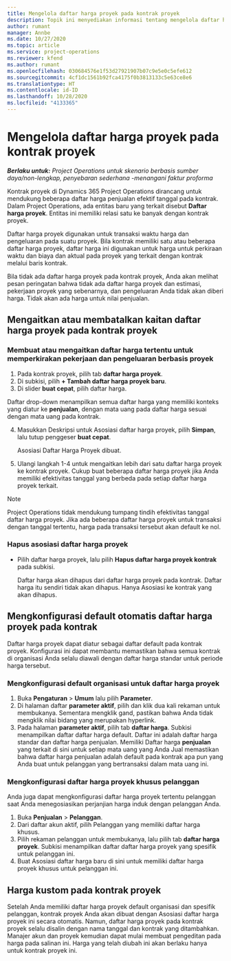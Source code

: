 ```yaml
---
title: Mengelola daftar harga proyek pada kontrak proyek
description: Topik ini menyediakan informasi tentang mengelola daftar harga proyek pada kontrak proyek.
author: rumant
manager: Annbe
ms.date: 10/27/2020
ms.topic: article
ms.service: project-operations
ms.reviewer: kfend
ms.author: rumant
ms.openlocfilehash: 030684576e1f53d27921907b07c9e5e0c5efe612
ms.sourcegitcommit: 4cf1dc1561b92fca4175f0b3813133c5e63ce8e6
ms.translationtype: HT
ms.contentlocale: id-ID
ms.lasthandoff: 10/28/2020
ms.locfileid: "4133365"
---
```

# <a name="manage-project-price-lists-on-project-contracts"></a>Mengelola daftar harga proyek pada kontrak proyek

_**Berlaku untuk:** Project Operations untuk skenario berbasis sumber daya/non-lengkap, penyebaran sederhana -menangani faktur proforma_

Kontrak proyek di Dynamics 365 Project Operations dirancang untuk mendukung beberapa daftar harga penjualan efektif tanggal pada kontrak. Dalam Project Operations, ada entitas baru yang terkait disebut **Daftar harga proyek**. Entitas ini memiliki relasi satu ke banyak dengan kontrak proyek.

Daftar harga proyek digunakan untuk transaksi waktu harga dan pengeluaran pada suatu proyek. Bila kontrak memiliki satu atau beberapa daftar harga proyek, daftar harga ini digunakan untuk harga untuk perkiraan waktu dan biaya dan aktual pada proyek yang terkait dengan kontrak melalui baris kontrak.

Bila tidak ada daftar harga proyek pada kontrak proyek, Anda akan melihat pesan peringatan bahwa tidak ada daftar harga proyek dan estimasi, pekerjaan proyek yang sebenarnya, dan pengeluaran Anda tidak akan diberi harga. Tidak akan ada harga untuk nilai penjualan.

## <a name="associate-or-unassociate-a-project-price-list-on-a-project-contract"></a>Mengaitkan atau membatalkan kaitan daftar harga proyek pada kontrak proyek

### <a name="create-or-associate-a-specific-price-list-for-estimating-project-based-work-and-expenses"></a>Membuat atau mengaitkan daftar harga tertentu untuk memperkirakan pekerjaan dan pengeluaran berbasis proyek

1. Pada kontrak proyek, pilih tab **daftar harga proyek**.
2. Di subkisi, pilih **+ Tambah daftar harga proyek baru**.
3. Di slider **buat cepat**, pilih daftar harga. 

  Daftar drop-down menampilkan semua daftar harga yang memiliki konteks yang diatur ke **penjualan**, dengan mata uang pada daftar harga sesuai dengan mata uang pada kontrak.
  
4. Masukkan Deskripsi untuk Asosiasi daftar harga proyek, pilih **Simpan**, lalu tutup penggeser **buat cepat**.

   Asosiasi Daftar Harga Proyek dibuat.
   
5. Ulangi langkah 1-4 untuk mengaitkan lebih dari satu daftar harga proyek ke kontrak proyek. Cukup buat beberapa daftar harga proyek jika Anda memiliki efektivitas tanggal yang berbeda pada setiap daftar harga proyek terkait.

> [!NOTE]
> Project Operations tidak mendukung tumpang tindih efektivitas tanggal daftar harga proyek. Jika ada beberapa daftar harga proyek untuk transaksi dengan tanggal tertentu, harga pada transaksi tersebut akan default ke nol.

### <a name="remove-a-project-price-list-association"></a>Hapus asosiasi daftar harga proyek

- Pilih daftar harga proyek, lalu pilih **Hapus daftar harga proyek kontrak** pada subkisi. 

  Daftar harga akan dihapus dari daftar harga proyek pada kontrak. Daftar harga itu sendiri tidak akan dihapus. Hanya Asosiasi ke kontrak yang akan dihapus.

## <a name="set-up-automatic-defaulting-of-project-price-lists-on-a-contract"></a>Mengkonfigurasi default otomatis daftar harga proyek pada kontrak

Daftar harga proyek dapat diatur sebagai daftar default pada kontrak proyek. Konfigurasi ini dapat membantu memastikan bahwa semua kontrak di organisasi Anda selalu diawali dengan daftar harga standar untuk periode harga tersebut.

### <a name="set-up-the-organizational-default-for-project-price-lists"></a>Mengkonfigurasi default organisasi untuk daftar harga proyek

1. Buka **Pengaturan** > **Umum** lalu pilih **Parameter**.
2. Di halaman daftar **parameter aktif**, pilih dan klik dua kali rekaman untuk membukanya. Sementara mengklik gand, pastikan bahwa Anda tidak mengklik nilai bidang yang merupakan hyperlink. 
3. Pada halaman **parameter aktif**, pilih tab **daftar harga**. Subkisi menampilkan daftar daftar harga default. Daftar ini adalah daftar harga standar dan daftar harga penjualan. Memiliki Daftar harga **penjualan** yang terkait di sini untuk setiap mata uang yang Anda Jual memastikan bahwa daftar harga penjualan adalah default pada kontrak apa pun yang Anda buat untuk pelanggan yang bertransaksi dalam mata uang ini.

### <a name="set-up-a-customer-specific-project-price-list"></a>Mengkonfigurasi daftar harga proyek khusus pelanggan

Anda juga dapat mengkonfigurasi daftar harga proyek tertentu pelanggan saat Anda menegosiasikan perjanjian harga induk dengan pelanggan Anda.

1. Buka **Penjualan** > **Pelanggan**.
2. Dari daftar akun aktif, pilih Pelanggan yang memiliki daftar harga khusus.
3. Pilih rekaman pelanggan untuk membukanya, lalu pilih tab **daftar harga proyek**. Subkisi menampilkan daftar daftar harga proyek yang spesifik untuk pelanggan ini. 
4. Buat Asosiasi daftar harga baru di sini untuk memiliki daftar harga proyek khusus untuk pelanggan ini.

## <a name="custom-pricing-on-a-project-contract"></a>Harga kustom pada kontrak proyek

Setelah Anda memiliki daftar harga proyek default organisasi dan spesifik pelanggan, kontrak proyek Anda akan dibuat dengan Asosiasi daftar harga proyek ini secara otomatis. Namun, daftar harga proyek pada kontrak proyek selalu disalin dengan nama tanggal dan kontrak yang ditambahkan. Manajer akun dan proyek kemudian dapat mulai membuat pengeditan pada harga pada salinan ini. Harga yang telah diubah ini akan berlaku hanya untuk kontrak proyek ini.
